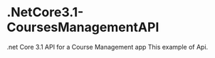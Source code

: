# .NetCore3.1-CoursesManagementAPI
.net Core 3.1 API for a Course Management app 
This example of Api.
